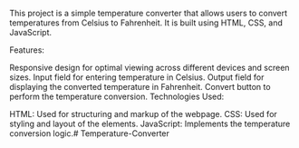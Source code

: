 
This project is a simple temperature converter that allows users to convert temperatures from Celsius to Fahrenheit. It is built using HTML, CSS, and JavaScript.

Features: 

Responsive design for optimal viewing across different devices and screen sizes.
Input field for entering temperature in Celsius.
Output field for displaying the converted temperature in Fahrenheit.
Convert button to perform the temperature conversion.
Technologies Used:

HTML: Used for structuring and markup of the webpage.
CSS: Used for styling and layout of the elements.
JavaScript: Implements the temperature conversion logic.# Temperature-Converter
